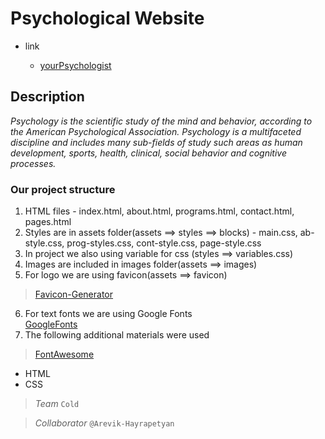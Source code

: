 # Psychological Website 

* link

    * [yourPsychologist](https://karlennersisyan.github.io/Psyhology/) 
## Description

_Psychology is the scientific study of the mind and behavior, according to the American Psychological Association. Psychology is a multifaceted discipline and includes many sub-fields of study such areas as human development, sports, health, clinical, social behavior and cognitive processes._
### Our project structure
1. HTML files - index.html, about.html, programs.html, contact.html, pages.html
2. Styles are in assets folder(assets ==> styles ==> blocks) - main.css, ab-style.css, prog-styles.css, cont-style.css, page-style.css
3. In project we also using variable for css (styles ==> variables.css)
4. Images are included in images folder(assets ==> images)
5. For logo we are using favicon(assets ==> favicon) 
>[Favicon-Generator](https://www.favicon-generator.org/)
6. For text fonts we are using Google Fonts  
[GoogleFonts](https://fonts.google.com/)
7. The following additional materials were used
>[FontAwesome](https://fontawesome.com/)

* HTML
* CSS


> _Team_ `Cold`

>_Collaborator_ `@Arevik-Hayrapetyan`